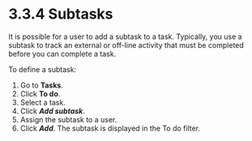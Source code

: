 
3.3.4 Subtasks
==============

It is possible for a user to add a subtask to a task. Typically, you use a subtask to track an external or off-line activity that must be completed before you can complete a task.

To define a subtask:

1.  Go to **Tasks**.
2.  Click **To do**.
3.  Select a task.
4.  Click ***Add subtask***.
5.  Assign the subtask to a user.
6.  Click ***Add***. The subtask is displayed in the To do filter.

